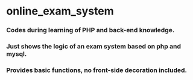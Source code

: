 # online_exam_system
### Codes during learning of PHP and back-end knowledge. 
### Just shows the logic of an exam system based on php and mysql.
### Provides basic functions, no front-side decoration included. 
